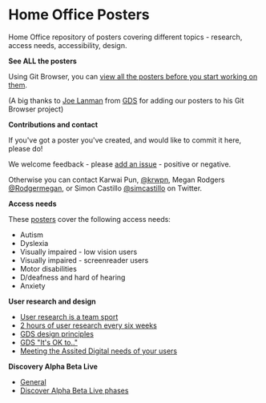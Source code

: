 
# Home Office Posters
Home Office repository of posters covering different topics - research, access needs, accessibility, design.



**See ALL the posters**

Using Git Browser, you can [view all the posters before you start working on them](http://www.git-browser.com/ukhomeoffice/posters/accessibility/posters_en-UK).

(A big thanks to [Joe Lanman](https://twitter.com/joelanman) from [GDS](https://twitter.com/gdsteam) for adding our posters to his Git Browser project)


**Contributions and contact**

If you've got a poster you've created, and would like to commit it here, please do!

We welcome feedback - please [add an issue](https://github.com/UKHomeOffice/posters/issues) - positive or negative.

Otherwise you can contact Karwai Pun, [@krwpn](https://twitter.com/krwpn), Megan Rodgers [@Rodgermegan](https://twitter.com/Rodgermegan), or Simon Castillo [@simcastillo](https://twitter.com/simcastillo) on Twitter.

**Access needs**

These [posters](https://github.com/UKHomeOffice/posters/blob/master/accessibility/posters_en-UK/accessibility-posters-set.pdf) cover the following access needs:
* Autism
* Dyslexia
* Visually impaired - low vision users
* Visually impaired - screenreader users
* Motor disabilities
* D/deafness and hard of hearing
* Anxiety


**User research and design**

* [User research is a team sport](https://github.com/UKHomeOffice/posters/blob/master/gds/research-teamsport.pdf)
* [2 hours of user research every six weeks](https://github.com/UKHomeOffice/posters/blob/master/gds/two-hours-every-six-weeks.pdf)
* [GDS design principles](https://github.com/UKHomeOffice/posters/blob/master/gds/design-principles-poster.pdf)
* [GDS "It's OK to.."](https://github.com/UKHomeOffice/posters/blob/master/gds/its-ok-to.pdf)
* [Meeting the Assited Digital needs of your users](https://github.com/UKHomeOffice/posters/blob/master/Assisted%20digital%20poster.pdf)

**Discovery Alpha Beta Live**

* [General](https://github.com/UKHomeOffice/posters/blob/master/discovery-alpha-beta-live/DiscoveryAlphaBetaLive_OnePage.pdf)
* [Discover Alpha Beta Live phases](https://github.com/UKHomeOffice/posters/blob/master/discovery-alpha-beta-live/DiscoveryAlphaBetaLive_Individual.pdf)

